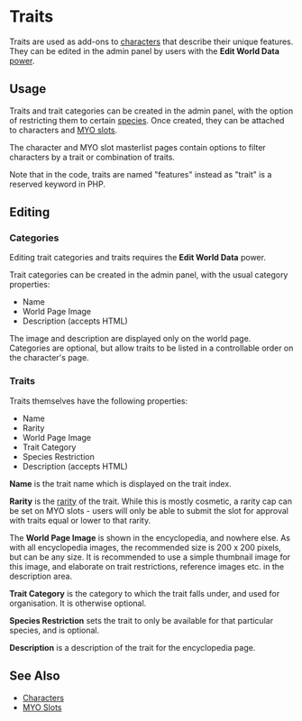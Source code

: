 # Traits

Traits are used as add-ons to [characters](characters.md) that describe their unique features. They can be edited in the admin panel by users with the **Edit World Data** [power](user-ranks.md).

## Usage

Traits and trait categories can be created in the admin panel, with the option of restricting them to certain [species](species.md). Once created, they can be attached to characters and [MYO slots](myo-slots.md).

The character and MYO slot masterlist pages contain options to filter characters by a trait or combination of traits.

Note that in the code, traits are named "features" instead as "trait" is a reserved keyword in PHP.

## Editing

### Categories

Editing trait categories and traits requires the **Edit World Data** power.

Trait categories can be created in the admin panel, with the usual category properties:

- Name
- World Page Image
- Description (accepts HTML)

The image and description are displayed only on the world page. Categories are optional, but allow traits to be listed in a controllable order on the character's page.

### Traits

Traits themselves have the following properties:

- Name
- Rarity
- World Page Image
- Trait Category
- Species Restriction
- Description (accepts HTML)

**Name** is the trait name which is displayed on the trait index.

**Rarity** is the [rarity](rarities.md) of the trait. While this is mostly cosmetic, a rarity cap can be set on MYO slots - users will only be able to submit the slot for approval with traits equal or lower to that rarity.

The **World Page Image** is shown in the encyclopedia, and nowhere else. As with all encyclopedia images, the recommended size is 200 x 200 pixels, but can be any size. It is recommended to use a simple thumbnail image for this image, and elaborate on trait restrictions, reference images etc. in the description area.

**Trait Category** is the category to which the trait falls under, and used for organisation. It is otherwise optional.

**Species Restriction** sets the trait to only be available for that particular species, and is optional.

**Description** is a description of the trait for the encyclopedia page.

## See Also

- [Characters](characters.md)
- [MYO Slots](myo-slots.md)
